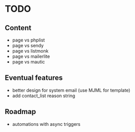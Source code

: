# TODO

## Content

- page vs phplist
- page vs sendy
- page vs listmonk
- page vs mailerlite
- page vs mautic

## Eventual features

- better design for system email (use MJML for template)
- add contact_list reason string

## Roadmap

- automations with async triggers

